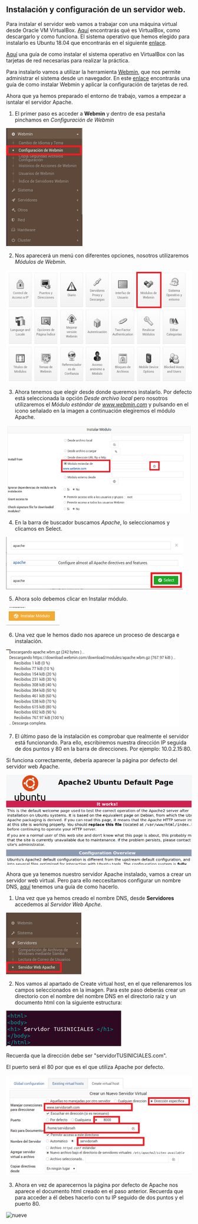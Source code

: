 ## Instalación y configuración de un servidor web.

Para instalar el servidor web vamos a trabajar con una máquina virtual desde Oracle VM VirtualBox. [Aquí](https://www.virtualbox.org/) encontrarás qué es VirtualBox, como descargarlo y como funciona. El sistema operativo que hemos elegido para instalarlo es Ubuntu 18.04 que encontrarás en el siguiente [enlace](http://cdimage.ubuntu.com/netboot/18.04/).

[Aquí](https://www.youtube.com/watch?v=VTGDqFZ81JY&list=PL9oB7UFHn_bQICy3WlzK6IwQMx4HBoe_Y&index=1) una guía de como instalar el sistema operativo en VirtualBox con las tarjetas de red necesarias para realizar la práctica. 

Para instalarlo vamos a utilizar la herramienta [Webmin](http://www.webmin.com/), que nos permite administrar el sistema desde un navegador. En este [enlace](https://www.youtube.com/watch?v=2143l30jiow&list=PL9oB7UFHn_bQICy3WlzK6IwQMx4HBoe_Y&index=2) encontrarás una guía de como instalar Webmin y aplicar la configuración de tarjetas de red.

Ahora que ya hemos preparado el entorno de trabajo, vamos a empezar a isntalar el servidor Apache.

1. El primer paso es acceder a **Webmin** y dentro de esa pestaña pinchamos en *Configuración de Webmin*
  
![Primera captura](./images/uno.PNG)

2. Nos aparecerá un menú con diferentes opciones, nosotros utilizaremos *Módulos de Webmin*.

![Segunda captura](./images/dos.PNG)

3. Ahora tenemos que elegir desde donde queremos instalarlo. Por defecto está seleccionada la opción *Desde archivo local* pero nosotros utilizaremos el *Módulo estándar de www.webmin.com* y pulsando en el icono señalado en la imagen a continuación elegiremos el módulo Apache.


![Tercera captura](./images/tres.PNG)

4. En la barra de buscador buscamos *Apache*, lo seleccionamos y clicamos en Select.

![Cuarta captura](./images/cuatro.PNG)

5. Ahora solo debemos clicar en Instalar módulo.

![Quinta captura](./images/cinco.PNG)

6. Una vez que le hemos dado nos aparece un proceso de descarga e instalación.

![Sexta captura](./images/seis.PNG)

7. El último paso de la instalación es comprobar que realmente el servidor está funcionando. Para ello, escribiremos nuestra dirección IP seguida de dos puntos y 80 en la barra de direcciones. Por ejemplo: 10.0.2.15:80.

Si funciona correctamente, debería aparecer la página por defecto del servidor web Apache.

![Séptima captura](./images/7.PNG)

Ahora que ya tenemos nuestro servidor Apache instalado, vamos a crear un servidor web virtual. Pero para ello neccesitamos configurar un nombre DNS, [aquí](https://www.youtube.com/watch?v=zavT_BAir-4&list=PL9oB7UFHn_bQICy3WlzK6IwQMx4HBoe_Y&index=7/) tenemos una guía de como hacerlo.

1. Una vez que ya hemos creado el nombre DNS, desde **Servidores** accedemos al *Servidor Web Apche*.

![Octava captura](./images/ocho.PNG)

2. Nos vamos al apartado de Create virtual host, en el que rellenaremos los campos seleccionados en la imagen. Para este paso deberás crear un directorio con el nombre del nombre DNS en el directorio raíz y un documento html con la siguiente estructura:

![HTML](./images/html.PNG)

Recuerda que la dirección debe ser "servidorTUSINICIALES.com".

El puerto será el 80 por que es el que utiliza Apache por defecto.

![Novena captura](./images/siete.PNG)


3. Ahora en vez de aparecernos la página por defecto de Apache nos aparece el documento html creado en el paso anterior. Recuerda que para acceder a él debes hacerlo con tu IP seguido de dos puntos y el puerto 80.

![nueve](./images/nueve.PNG)


